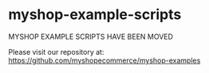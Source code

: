 myshop-example-scripts
======================

MYSHOP EXAMPLE SCRIPTS HAVE BEEN MOVED

Please visit our repository at:
https://github.com/myshopecommerce/myshop-examples
